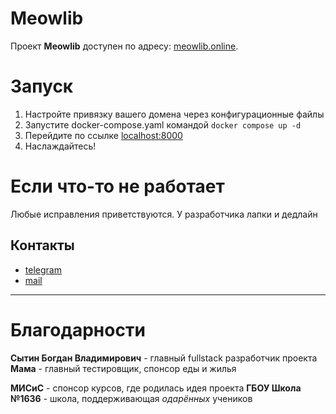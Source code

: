 # Meowlib

Проект **Meowlib** доступен по адресу: [meowlib.online](https://meowlib.online).

# Запуск

1. Настройте привязку вашего домена через конфигурационные файлы
2. Запустите docker-compose.yaml командой `docker compose up -d`
3. Перейдите по ссылке [localhost:8000](http://localhost:8000)
4. Наслаждайтесь!

# Если что-то не работает

Любые исправления приветствуются. У разработчика лапки и дедлайн

## Контакты

- [telegram](https://t.me/TODYASs)
- [mail](bogdansytin@duck.com)

---

# Благодарности

**Сытин Богдан Владимирович** - главный fullstack разработчик проекта
**Мама** - главный тестировщик, спонсор еды и жилья

**МИСиС** - спонсор курсов, где родилась идея проекта
**ГБОУ Школа №1636** - школа, поддерживающая _одарённых_ учеников
